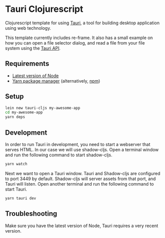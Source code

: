 # Tauri Clojurescript

Clojurescript template for using [Tauri](https://github.com/tauri-apps/tauri), a
tool for building desktop application using web technology.

This template currently includes re-frame. It also has a small example on how
you can open a file selector dialog, and read a file from your file system using
the [Tauri API](https://github.com/tauri-apps/tauri/wiki/11.-API).

## Requirements

* [Latest version of Node](https://nodejs.org/)
* [Yarn package manager](https://yarnpkg.com/) (alternatively, [npm](https://www.npmjs.com/))

## Setup

```sh
lein new tauri-cljs my-awesome-app
cd my-awesome-app
yarn deps
```

## Development

In order to run Tauri in development, you need to start a webserver that serves
HTML. In our case we will use shadow-cljs. Open a terminal window and run the
following command to start shadow-cljs.

```sh
yarn watch
```

Next we want to open a Tauri window. Tauri and Shadow-cljs are configured to
port 3449 by default. Shadow-cljs will server assets from that port, and Tauri
will listen. Open another terminal and run the following command to start Tauri.

```sh
yarn tauri dev
```


## Troubleshooting

Make sure you have the latest version of Node, Tauri requires a very recent
version.
